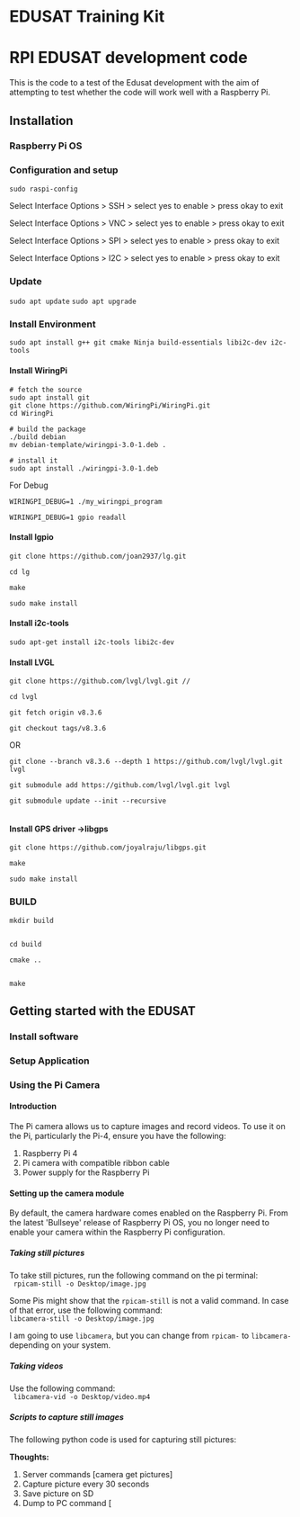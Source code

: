# EDUSAT Training Kit
# RPI EDUSAT development code
This is the code to a test of the Edusat development with the aim of attempting to test whether the code will work well with a Raspberry Pi.

## Installation
### Raspberry Pi OS

### Configuration and setup
`sudo raspi-config`

Select Interface Options > SSH > select yes to enable > press okay to exit

Select Interface Options > VNC > select yes to enable > press okay to exit

Select Interface Options > SPI > select yes to enable > press okay to exit

Select Interface Options > I2C > select yes to enable > press okay to exit


### Update
`sudo apt update`
`sudo apt upgrade`

### Install Environment
`sudo apt install g++ git cmake Ninja build-essentials libi2c-dev i2c-tools`

#### Install WiringPi
```
# fetch the source
sudo apt install git
git clone https://github.com/WiringPi/WiringPi.git
cd WiringPi

# build the package
./build debian
mv debian-template/wiringpi-3.0-1.deb .

# install it
sudo apt install ./wiringpi-3.0-1.deb

```
For Debug

```
WIRINGPI_DEBUG=1 ./my_wiringpi_program

WIRINGPI_DEBUG=1 gpio readall

```
#### Install lgpio
```
git clone https://github.com/joan2937/lg.git

cd lg

make 

sudo make install
```

#### Install i2c-tools
```
sudo apt-get install i2c-tools libi2c-dev
```
#### Install LVGL
```
git clone https://github.com/lvgl/lvgl.git // 

cd lvgl

git fetch origin v8.3.6

git checkout tags/v8.3.6

```
OR 

```
git clone --branch v8.3.6 --depth 1 https://github.com/lvgl/lvgl.git lvgl

git submodule add https://github.com/lvgl/lvgl.git lvgl

git submodule update --init --recursive


```

#### Install GPS driver ->libgps
```
git clone https://github.com/joyalraju/libgps.git

make

sudo make install
```

### BUILD
```
mkdir build


cd build

cmake ..


make
```

## Getting started with the EDUSAT


### Install software
### Setup Application

### Using the Pi Camera
#### Introduction 
The  Pi camera allows us to capture images and record videos. To use it on the Pi, particularly the Pi-4, ensure you have the following:
1. Raspberry Pi 4
2. Pi camera with compatible ribbon cable
3. Power supply for the Raspberry Pi

#### Setting up the camera module 
By default, the camera hardware comes enabled on the Raspberry Pi. From the latest 'Bullseye' release of Raspberry Pi OS, you no longer need to enable your camera within the Raspberry Pi configuration. 

##### Taking still pictures 
To take still pictures, run the following command on the pi terminal:  
``` rpicam-still -o Desktop/image.jpg```

Some Pis might show that the ```rpicam-still``` is not a valid command. In case of that error, use the following command:  
```libcamera-still -o Desktop/image.jpg```

I am going to use ```libcamera```, but you can change from ```rpicam-``` to ```libcamera-``` depending on your system. 

##### Taking videos  
Use the following command:  
``` libcamera-vid -o Desktop/video.mp4```

##### Scripts to capture still images 
The following python code is used for capturing still pictures:

**Thoughts:**
1. Server commands [camera get pictures]
2. Capture picture every 30 seconds 
3. Save picture on SD
4. Dump to PC command [









